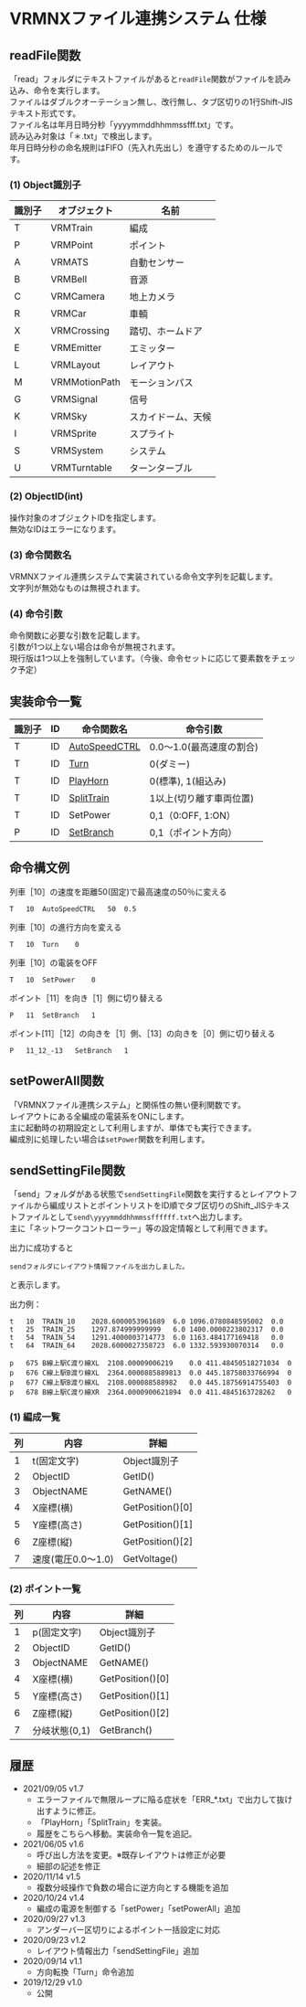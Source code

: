 # VRMNXファイル連携システム 仕様

## readFile関数
「read」フォルダにテキストファイルがあると`readFile`関数がファイルを読み込み、命令を実行します。  
ファイルはダブルクオーテーション無し、改行無し、タブ区切りの1行Shift-JISテキスト形式です。  
ファイル名は年月日時分秒「yyyymmddhhmmssfff.txt」です。  
読み込み対象は「＊.txt」で検出します。  
年月日時分秒の命名規則はFIFO（先入れ先出し）を遵守するためのルールです。  

### (1) Object識別子
| 識別子 | オブジェクト | 名前 |
| ------ | ---- | ---- |
| T | VRMTrain  | 編成 |
| P | VRMPoint  | ポイント |
| A | VRMATS    | 自動センサー |
| B | VRMBell   | 音源 |
| C | VRMCamera | 地上カメラ |
| R | VRMCar    | 車輌 |
| X | VRMCrossing   | 踏切、ホームドア |
| E | VRMEmitter    | エミッター |
| L | VRMLayout     | レイアウト |
| M | VRMMotionPath | モーションパス |
| G | VRMSignal | 信号 |
| K | VRMSky    | スカイドーム、天候 |
| I | VRMSprite | スプライト |
| S | VRMSystem | システム |
| U | VRMTurntable  | ターンターブル |

### (2) ObjectID(int)
操作対象のオブジェクトIDを指定します。  
無効なIDはエラーになります。  

### (3) 命令関数名
VRMNXファイル連携システムで実装されている命令文字列を記載します。  
文字列が無効なものは無視されます。

### (4) 命令引数
命令関数に必要な引数を記載します。  
引数が1つ以上ない場合は命令が無視されます。  
現行版は1つ以上を強制しています。（今後、命令セットに応じて要素数をチェック予定）

## 実装命令一覧
|識別子|ID|命令関数名|命令引数|
|--|--|--|--|
|T |ID|[AutoSpeedCTRL](AutoSpeedCTRL)|0.0～1.0(最高速度の割合)|
|T |ID|[Turn](https://vrmcloud.net/nx/script/script/train/Turn.html)|0(ダミー)|
|T |ID|[PlayHorn](https://vrmcloud.net/nx/script/script/train/PlayHorn.html)|0(標準), 1(組込み)|
|T |ID|[SplitTrain](https://vrmcloud.net/nx/script/script/train/SplitTrain.html)|1以上(切り離す車両位置)|
|T |ID|SetPower|0,1（0:OFF, 1:ON）|
|P |ID|[SetBranch](https://vrmcloud.net/nx/script/script/point/SetBranch.html)|0,1（ポイント方向）|

## 命令構文例
列車［10］の速度を距離50(固定)で最高速度の50％に変える
```
T	10	AutoSpeedCTRL	50	0.5
```
列車［10］の進行方向を変える
```
T	10	Turn	0
```
列車［10］の電装をOFF
```
T	10	SetPower	0
```
ポイント［11］を向き［1］側に切り替える
```
P	11	SetBranch	1
```
ポイント[11］［12］の向きを［1］側、［13］の向きを［0］側に切り替える
```
P	11_12_-13	SetBranch	1
```

## setPowerAll関数
「VRMNXファイル連携システム」と関係性の無い便利関数です。  
レイアウトにある全編成の電装系をONにします。  
主に起動時の初期設定として利用しますが、単体でも実行できます。  
編成別に処理したい場合は```setPower```関数を利用します。

## sendSettingFile関数
「send」フォルダがある状態で`sendSettingFile`関数を実行するとレイアウトファイルから編成リストとポイントリストをID順でタブ区切りのShift_JISテキストファイルとして`send\yyyymmddhhmmssffffff.txt`へ出力します。  
主に「ネットワークコントローラー」等の設定情報として利用できます。  

出力に成功すると
```
sendフォルダにレイアウト情報ファイルを出力しました。
```
と表示します。  

出力例：
```
t	10	TRAIN_10	2028.6000053961689	6.0	1096.0780848595002	0.0
t	25	TRAIN_25	1297.874999999999	6.0	1400.0000223802317	0.0
t	54	TRAIN_54	1291.4000003714773	6.0	1163.484177169418	0.0
t	64	TRAIN_64	2028.6000027358723	6.0	1332.593930070314	0.0

p	675	B線上駅C渡り線XL	2108.00009006219	0.0	411.48450518271034	0
p	676	C線上駅B渡り線XL	2364.0000885889813	0.0	445.18758033766994	0
p	677	C線上駅B渡り線XL	2108.000088588982	0.0	445.18756914755403	0
p	678	B線上駅C渡り線XR	2364.0000900621894	0.0	411.4845163728262	0
```

### (1) 編成一覧
| 列 | 内容 | 詳細 |
| ---- | ---- | ---- |
| 1 | t(固定文字) | Object識別子 |
| 2 | ObjectID    | GetID() |
| 3 | ObjectNAME  | GetNAME() |
| 4 | X座標(横)   | GetPosition()[0] |
| 5 | Y座標(高さ) | GetPosition()[1] |
| 6 | Z座標(縦)   | GetPosition()[2] |
| 7 | 速度(電圧0.0～1.0) | GetVoltage() |

### (2) ポイント一覧
| 列 | 内容 | 詳細 |
| ---- | ---- | ---- |
| 1 | p(固定文字) | Object識別子 |
| 2 | ObjectID    | GetID() |
| 3 | ObjectNAME  | GetNAME() |
| 4 | X座標(横)   | GetPosition()[0] |
| 5 | Y座標(高さ) | GetPosition()[1] |
| 6 | Z座標(縦)   | GetPosition()[2] |
| 7 | 分岐状態(0,1) | GetBranch() |

## 履歴
- 2021/09/05 v1.7
  - エラーファイルで無限ループに陥る症状を「ERR_*.txt」で出力して抜け出すように修正。
  - 「PlayHorn」「SplitTrain」を実装。
  - 履歴をこちらへ移動。実装命令一覧を追記。
- 2021/06/05 v1.6
  - 呼び出し方法を変更。※既存レイアウトは修正が必要
  - 細部の記述を修正
- 2020/11/14 v1.5
  - 複数分岐操作で負数の場合に逆方向とする機能を追加
- 2020/10/24 v1.4
  - 編成の電源を制御する「setPower」「setPowerAll」追加
- 2020/09/27 v1.3
  - アンダーバー区切りによるポイント一括設定に対応
- 2020/09/23 v1.2
  - レイアウト情報出力「sendSettingFile」追加
- 2020/09/14 v1.1
  - 方向転換「Turn」命令追加
- 2019/12/29 v1.0
  - 公開

